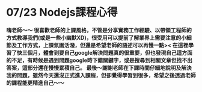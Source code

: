 # 07/23 Nodejs課程心得

**嗨老師～～
很喜歡老師的上課風格，不管是分享實務工作經驗、以帶領工程師的方式教導我們(或是一些小幽默XD)，很受用可以提前了解業界上需要注意的小細節及工作方式，上課氛圍活潑，但還是希望老師的語述可以再慢一點><
在這裡學習了快三個月，體會到要自己google解決問題真的很重要，但也發現自己這方面的不足，有時候是遇到問題google時下錯關鍵字，或是搜尋到相關文章但找不出答案，這部分還在慢慢累積自己。
最後～謝謝老師在下課時間仔細地說明及解決我的問題，雖然今天還沒正式進入課程，但卻覺得學習到很多，希望之後透過老師的課程能更精進自己～～**


